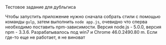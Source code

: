 Тестовое задание для дубльгиса

Чтобы запустить приложение нужно сначала собрать стили с помощью команды `gulp`, затем выполнить `node app.js`, очевидно что сперва необходимо поставить npm-зависимости. Версия node.js - 5.0.0, версия npm - 3.3.6. Разрабатывалось под win7 и Chrome 46.0.2490.80 m. Если где-то еще не работает, я не виноват